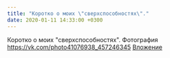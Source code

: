 ```yaml
---
title: "Коротко о моих \"сверхспособностях\"."
date: 2020-01-11 14:33:00 +0300
---
```


Коротко о моих "сверхспособностях".
Фотография
<a class="vk-attach" href="https://vk.com/photo41076938_457246345">https://vk.com/photo41076938_457246345</a>
<a class="vk-attach" href="https://vk.com/photo41076938_457246345">Вложение</a>
